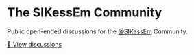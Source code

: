 # The SIKessEm Community

Public open-ended discussions for the [@SIKessEm](https://github.com/sikessem) Community.

[💬 View discussions](https://github.com/sikessem/community/discussions)
